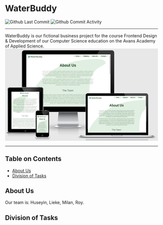 # WaterBuddy

![Github Last Commit](https://img.shields.io/github/last-commit/royschrauwen/waterbuddy) ![Github Commit Activity](https://img.shields.io/github/commit-activity/w/royschrauwen/waterbuddy)

---

WaterBuddy is our fictional business project for the course Frontend Design & Development of our Computer Science education on the Avans Academy of Applied Science.
![Screenshot of the WaterBuddy Website](./images/responsive_screenshot.png)

---

## Table on Contents

- [About Us](#about-us)
- [Division of Tasks](#division-of-tasks)

## About Us

Our team is: Huseyin, Lieke, Milan, Roy.

## Division of Tasks

